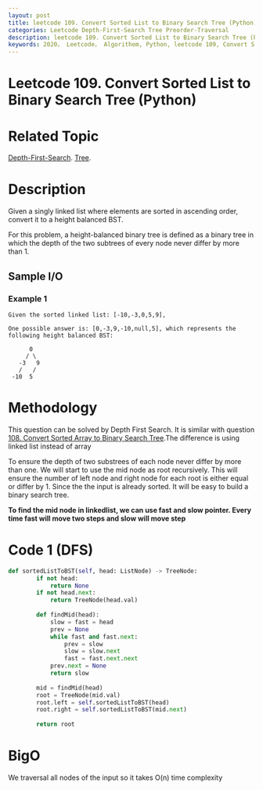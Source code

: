 ```yaml
---
layout: post
title: leetcode 109. Convert Sorted List to Binary Search Tree (Python)
categories: Leetcode Depth-First-Search Tree Preorder-Traversal
description: leetcode 109. Convert Sorted List to Binary Search Tree (Python Solution)
keywords: 2020， Leetcode， Algorithem, Python, leetcode 109, Convert Sorted List to Binary Search Tree, zhenyu, Depth-First-Search, DFS, Depth First Search, Tree, tree
---
```


# Leetcode 109. Convert Sorted List to Binary Search Tree (Python)

# Related Topic
<a href="/categories/#Depth-First-Search" target="_blank"> Depth-First-Search</a>.
<a href="/categories/#Tree" target="_blank"> Tree</a>.

# Description
Given a singly linked list where elements are sorted in ascending order, convert it to a height balanced BST.

For this problem, a height-balanced binary tree is defined as a binary tree in which the depth of the two subtrees of every node never differ by more than 1.

## Sample I/O

### Example 1
```
Given the sorted linked list: [-10,-3,0,5,9],

One possible answer is: [0,-3,9,-10,null,5], which represents the following height balanced BST:

      0
     / \
   -3   9
   /   /
 -10  5
```


# Methodology
This question can be solved by Depth First Search. It is similar with question<a href="/2020/03/11/lc108/" target="_blank"> 108. Convert Sorted Array to Binary Search Tree</a>.The difference is using linked list instead of array

To ensure the depth of two substrees of each node never differ by more than one. We will start to use the mid node as root recursively. This will ensure the number of left node and right node for each root is either equal or differ by 1. Since the the input is already sorted. It will be easy to build a binary search tree.

**To find the mid node in linkedlist, we can use fast and slow pointer. Every time fast will move two steps and slow will move step**

# Code 1 (DFS)
```python
def sortedListToBST(self, head: ListNode) -> TreeNode:
        if not head:
            return None
        if not head.next:
            return TreeNode(head.val)
        
        def findMid(head):
            slow = fast = head
            prev = None
            while fast and fast.next:
                prev = slow
                slow = slow.next
                fast = fast.next.next
            prev.next = None
            return slow
        
        mid = findMid(head)
        root = TreeNode(mid.val)
        root.left = self.sortedListToBST(head)
        root.right = self.sortedListToBST(mid.next)
        
        return root
```
# BigO
We traversal all nodes of the input so it takes O(n) time complexity
